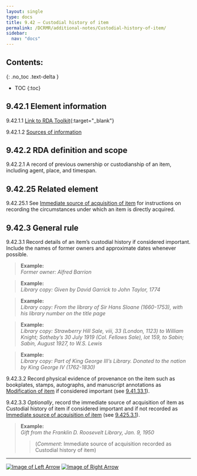 ```yaml
---
layout: single
type: docs
title: 9.42 — Custodial history of item
permalink: /DCRMR/additional-notes/Custodial-history-of-item/
sidebar:
  nav: "docs"
---
```


## Contents:
{: .no_toc .text-delta }

- TOC
{:toc}

## 9.42.1 Element information

<a name="9.42.1.1">9.42.1.1</a> [Link to RDA Toolkit](https://access.rdatoolkit.org/Content?externalId=en-US_ala-bacfb41d-9379-3b1c-bf1a-c0cb428b63f4){:target="_blank"}

<a name="9.42.1.2">9.42.1.2</a> [Sources of information](/DCRMR/additional-notes/#9011-sources-of-information)

## 9.42.2 RDA definition and scope

<a name="9.42.2.1">9.42.2.1</a> A record of previous ownership or custodianship of an item, including agent, place, and timespan.

## 9.42.25 Related element

<a name="9.42.25.1">9.42.25.1</a> See [Immediate source of acquisition of item](/DCRMR/additional-notes/Immediate-source-of-acquisition-of-item/) for instructions on recording the circumstances under which an item is directly acquired.

## 9.42.3 General rule

<a name="9.42.3.1">9.42.3.1</a> Record details of an item’s custodial history if considered important. Include the names of former owners and approximate dates whenever possible.

>**Example:**  
><CITE>Former owner: Alfred Barrion</CITE>

>**Example:**  
><CITE>Library copy: Given by David Garrick to John Taylor, 1774</CITE>

>**Example:**  
><CITE>Library copy: From the library of Sir Hans Sloane (1660-1753), with his library number on the title page</CITE>

>**Example:**  
><CITE>Library copy: Strawberry Hill Sale, viii, 33 (London, 1123) to William Knight; Sotheby’s 30 July 1919 (Col. Fellows Sale), lot 159, to Sabin; Sabin, August 1927, to W.S. Lewis</CITE>

>**Example:**  
><CITE>Library copy: Part of King George III’s Library. Donated to the nation by King George IV (1762-1830)</CITE>

<a name="9.42.3.2">9.42.3.2</a> Record physical evidence of provenance on the item such as bookplates, stamps, autographs, and manuscript annotations as [Modification of item](/DCRMR/additional-notes/Modification-of-item/) if considered important (see [9.41.33.1](/DCRMR/additional-notes/Modification-of-item/#9.41.33.1)).

<a name="9.42.3.3">9.42.3.3</a> *Optionally*, record the immediate source of acquisition of item as Custodial history of item if considered important and if not recorded as [Immediate source of acquisition of item](/DCRMR/additional-notes/Immediate-source-of-acquisition-of-item/) (see [9.425.3.1](/DCRMR/additional-notes/Immediate-source-of-acquisition-of-item/#9.425.3.1)).

>**Example:**  
><CITE>Gift from the Franklin D. Roosevelt Library, Jan. 9, 1950</CITE>  
>>(*Comment*: Immediate source of acquisition recorded as Custodial history of item)

---

[![Image of Left Arrow](https://rbms-bsc.github.io/DCRMR/assets/pictures/navigation/Arrow_Left.png "9.41 — Modification of item")](/DCRMR/additional-notes/Modification-of-item/) [![Image of Right Arrow](https://rbms-bsc.github.io/DCRMR/assets/pictures/navigation/Arrow_Right.png "9.425 — Immediate source of acquisition of item")](/DCRMR/additional-notes/Immediate-source-of-acquisition-of-item/)